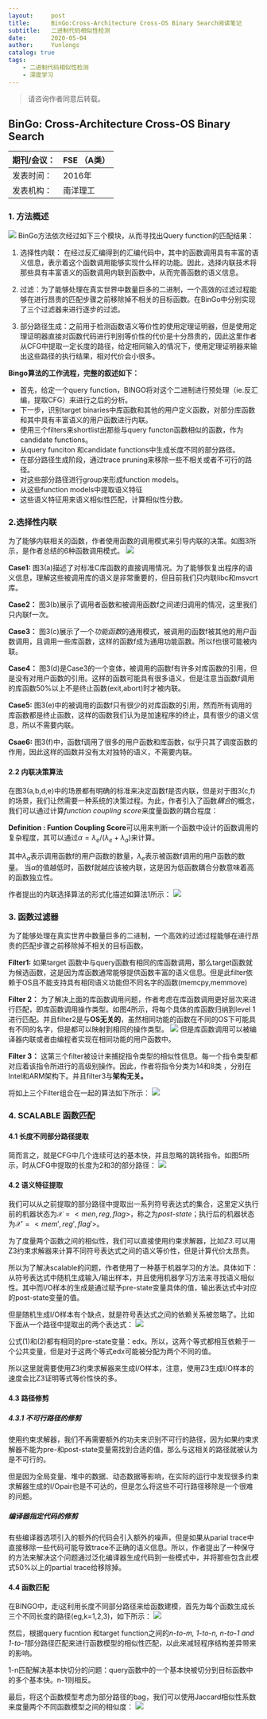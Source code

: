 ```yaml
---
layout:     post
title:      BinGo:Cross-Architecture Cross-OS Binary Search阅读笔记
subtitle:   二进制代码相似性检测
date:       2020-05-04
author:     Yunlongs
catalog: true
tags:
    - 二进制代码相似性检测
    - 深度学习
---
```


>请咨询作者同意后转载。

## BinGo: Cross-Architecture Cross-OS Binary Search

|期刊/会议： |FSE （A类）|
| ---|---|
|发表时间：|2016年|
|发表机构：|南洋理工|

###  1. 方法概述
![](https://yunlongs-1253041399.cos.ap-chengdu.myqcloud.com/image/Similary_Detection/78.png)
BinGo方法依次经过如下三个模块，从而寻找出Query function的匹配结果：
1.	选择性内联： 在经过反汇编得到的汇编代码中，其中的函数调用具有丰富的语义信息，表示着这个函数调用能够实现什么样的功能。因此，选择内联技术将那些具有丰富语义的函数调用内联到函数中，从而完善函数的语义信息。


2.	过滤：为了能够处理在真实世界中数量巨多的二进制，一个高效的过滤过程能够在进行昂贵的匹配步骤之前移除掉不相关的目标函数。在BinGo中分别实现了三个过滤器来进行逐步的过滤。

3.	部分路径生成：之前用于检测函数语义等价性的使用定理证明器，但是使用定理证明器直接对函数代码进行判别等价性的代价是十分昂贵的，因此这里作者从CFG中提取一定长度的路径，给定相同输入的情况下，使用定理证明器来输出这些路径的执行结果，相对代价会小很多。

**Bingo算法的工作流程，完整的叙述如下：**
- 首先，给定一个query function，BINGO将对这个二进制进行预处理（ie.反汇编，提取CFG）来进行之后的分析。
- 下一步，识别target binaries中库函数和其他的用户定义函数，对部分库函数和其中具有丰富语义的用户函数进行内联。
- 使用三个filters来shortlist出那些与query functon函数相似的函数，作为candidate functions。
- 从query funciton 和candidate functions中生成长度不同的部分路径。
- 在部分路径生成阶段，通过trace pruning来移除一些不相关或者不可行的路径。
- 对这些部分路径进行group来形成function models。
- 从这些function models中提取语义特征
- 这些语义特征用来语义相似性匹配，计算相似性分数。

### 2.选择性内联
为了能够内联相关的函数，作者使用函数的调用模式来引导内联的决策。如图3所示，是作者总结的6种函数调用模式。
![](https://yunlongs-1253041399.cos.ap-chengdu.myqcloud.com/image/Similary_Detection/79.png)

**Case1:** 图3(a)描述了对标准C库函数的直接调用情况。为了能够恢复出程序的语义信息，理解这些被调用库的语义是非常重要的，但目前我们只内联libc和msvcrt库。

**Case2：** 图3(b)展示了调用者函数和被调用函数f之间递归调用的情况，这里我们只内联f一次。

**Case3：** 图3(c)展示了一个*功能函数*的通用模式，被调用的函数f被其他的用户函数调用，且调用一些库函数，这样的函数f成为通用功能函数。所以f也很可能被内联。

**Case4：** 图3(d)是Case3的一个变体，被调用的函数f有许多对库函数的引用，但是没有对用户函数的引用。这样的函数可能具有很多语义，但是注意当函数f调用的库函数50%以上不是终止函数(exit,abort)时才被内联。

**Case5:** 图3(e)中的被调用的函数f只有很少的对库函数的引用，然而所有调用的库函数都是终止函数，这样的函数我们认为是加速程序的终止，具有很少的语义信息，所以不需要内联。

**Csae6:** 图3(f)中，函数f调用了很多的用户函数和库函数，似乎只其了调度函数的作用，因此这样的函数并没有太对独特的语义，不需要内联。

#### 2.2 内联决策算法
在图3(a,b,d,e)中的场景都有明确的标准来决定函数f是否内联，但是对于图3(c,f)的场景，我们让然需要一种系统的决策过程。为此，作者引入了函数*耦合*的概念，我们可以通过计算*function coupling score*来度量函数的耦合程度：

**Definition : Funtion Coupling Score**可以用来判断一个函数中设计的函数调用的复杂程度，其可以通过$\alpha = \lambda_e / (\lambda_e + \lambda_a)$来计算。

其中$\lambda_a$表示调用函数f的用户函数的数量，$\lambda_e$表示被函数f调用的用户函数的数量。
当$\alpha$的值越低时，函数f就越应该被内联，这是因为低函数耦合分数意味着高的函数独立性。

作者提出的内联选择算法的形式化描述如算法1所示：
![](https://yunlongs-1253041399.cos.ap-chengdu.myqcloud.com/image/Similary_Detection/80.png)

### 3. 函数过滤器
为了能够处理在真实世界中数量巨多的二进制，一个高效的过滤过程能够在进行昂贵的匹配步骤之前移除掉不相关的目标函数。

**Filter1:** 如果target 函数中与query函数有相同的库函数调用，那么target函数就为候选函数，这是因为库函数通常能够提供函数丰富的语义信息。但是此filter依赖于OS且不能支持具有相同语义功能但不同名字的函数(memcpy,memmove) 

**Filter 2：** 为了解决上面的库函数调用问题，作者考虑在库函数调用更好层次来进行匹配，即库函数调用操作类型。如图4所示，将每个具体的库函数归纳到level 1进行匹配。并且filter2是与**OS无关的**，虽然相同功能的函数在不同的OS下可能具有不同的名字，但是都可以映射到相同的操作类型。
![](https://yunlongs-1253041399.cos.ap-chengdu.myqcloud.com/image/Similary_Detection/81.png)
但是库函数调用可以被编译器内联或者由编程者实现在相同功能的用户函数中。

**Filter 3：** 这第三个filter被设计来捕捉指令类型的相似性信息。每一个指令类型都对应着该指令所进行的高级别操作。因此，作者将指令分类为14和8类 ，分别在Intel和ARM架构下。并且filter3与**架构无关。**

将如上三个Filter组合在一起的算法如下所示：
![](https://yunlongs-1253041399.cos.ap-chengdu.myqcloud.com/image/Similary_Detection/82.png)

### 4. SCALABLE 函数匹配

#### 4.1 长度不同部分路径提取
简而言之，就是CFG中几个连续可达的基本快，并且忽略的跳转指令。如图5所示，时从CFG中提取的长度为2和3的部分路径：
![](https://yunlongs-1253041399.cos.ap-chengdu.myqcloud.com/image/Similary_Detection/83.png)

#### 4.2 语义特征提取
我们可以从之前提取的部分路径中提取出一系列符号表达式的集合，这里定义执行前的机器状态为$\mathcal{X}  = <men,reg,flag >$，称之为*post-state*；执行后的机器状态为$\mathcal{X'} = <mem',reg',flag'>$。

为了度量两个函数之间的相似性，我们可以直接使用约束求解器，比如*Z3*.可以用Z3约束求解器来计算不同符号表达式之间的语义等价性，但是计算代价太昂贵。

所以为了解决scalable的问题，作者使用了一种基于机器学习的方法。具体如下：从符号表达式中随机生成输入/输出样本，并且使用机器学习方法来寻找语义相似性。其中而I/O样本的生成是通过赋予pre-state变量具体的值，输出表达式中对应的post-state变量的值。

但是随机生成I/O样本有个缺点，就是符号表达式之间的依赖关系被忽略了。比如下面从一个路径中提取出的两个表达式：
![](https://yunlongs-1253041399.cos.ap-chengdu.myqcloud.com/image/Similary_Detection/84.png)

公式(1)和(2)都有相同的pre-state变量：edx。所以，这两个等式都相互依赖于一个公共变量，但是对于这两个等式edx可能被分配为两个不同的值。

所以这里就需要使用Z3约束求解器来生成I/O样本，注意，使用Z3生成I/O样本的速度会比Z3证明等式等价性快的多。

#### 4.3 路径修剪
##### 4.3.1 不可行路径的修剪
使用约束求解器，我们不再需要额外的功夫来识别不可行的路径，因为如果约束求解器不能为pre-和post-state变量需找到合适的值，那么与这相关的路径就被认为是不可行的。

但是因为全局变量、堆中的数据、动态数据等影响，在实际的运行中发现很多约束求解器生成的I/Opair也是不可达的，但是怎么将这些不可行路径移除是一个很难的问题。

##### 编译器指定代码的修剪
有些编译器选项引入的额外的代码会引入额外的噪声，但是如果从parial trace中直接移除一些代码可能导致trace不正确的语义信息。所以，作者提出了一种保守的方法来解决这个问题通过泛化编译器生成代码到一些模式中，并将那些包含此模式50%以上的partial trace给移除掉。

#### 4.4 函数匹配
在BINGO中，走i这利用长度不同部分路径来给函数建模，首先为每个函数生成长三个不同长度的路径(eg,k=1,2,3)，如下所示：
![](https://yunlongs-1253041399.cos.ap-chengdu.myqcloud.com/image/Similary_Detection/85.png)

然后，根据query fucntion 和target function之间的*n-to-m, 1-to-n, n-to-1 and 1-to-1*部分路径匹配来进行函数模型的相似性匹配，以此来减轻程序结构差异带来的影响。

1-n匹配解决基本快切分的问题：query函数中的一个基本快被切分到目标函数中的多个基本快。n-1则相反。

最后，将这个函数模型考虑为部分路径的bag，我们可以使用Jaccard相似性系数来度量两个不同函数模型之间的相似度：
![](https://yunlongs-1253041399.cos.ap-chengdu.myqcloud.com/image/Similary_Detection/86.png)
